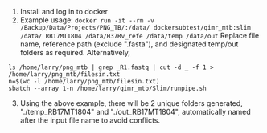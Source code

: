 1. Install and log in to docker
2. Example usage: ```docker run -it --rm -v /Backup/Data/Projects/PNG_TB/:/data/ dockersubtest/qimr_mtb:slim /data/ RB17MT1804 /data/H37Rv_refe /data/temp /data/out```
  Replace file name, reference path (exclude ".fasta"), and designated temp/out folders as required.
  Alternatively, 
  ```
ls /home/larry/png_mtb | grep _R1.fastq | cut -d _ -f 1 > /home/larry/png_mtb/filesin.txt
n=$(wc -l /home/larry/png_mtb/filesin.txt)
sbatch --array 1-n /home/larry/qimr_mtb/Slim/runpipe.sh

  ```

3. Using the above example, there will be 2 unique folders generated, "./temp_RB17MT1804" and "./out_RB17MT1804", automatically named after the input file name to avoid conflicts.
